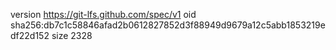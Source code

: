version https://git-lfs.github.com/spec/v1
oid sha256:db7c1c58846afad2b0612827852d3f88949d9679a12c5abb1853219edf22d152
size 2328
